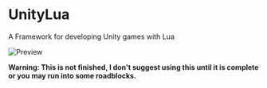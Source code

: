 # UnityLua
A Framework for developing Unity games with Lua

![Preview](https://user-images.githubusercontent.com/53242610/129961938-6589e004-258b-47cb-baef-50896e55cfce.gif)

**Warning: This is not finished, I don't suggest using this until it is complete or you may run into some roadblocks.**
